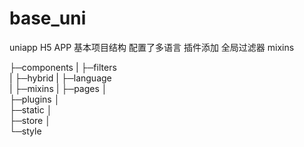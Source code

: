 # base_uni
uniapp H5 APP 基本项目结构 配置了多语言 插件添加 全局过滤器 mixins

├─components 
|
├─filters  
|
├─hybrid
|
├─language  
|
├─mixins
|
├─pages
│          
├─plugins
│      
├─static
│      
├─store
│      
└─style